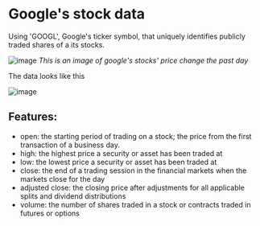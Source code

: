 # Google's stock data 

Using 'GOOGL', Google's ticker symbol, that uniquely identifies publicly traded shares of a its stocks.

![image](https://user-images.githubusercontent.com/62629426/221721956-2cd6f057-544e-409d-8cbc-75fef04a5bc0.png)
*This is an image of google's stocks' price change the past day*


The data looks like this

![image](https://user-images.githubusercontent.com/62629426/221723398-bbc6f1a7-b07e-440f-8f67-d2026623f764.png)

## Features:
- open: the starting period of trading on a stock; the price from the first transaction of a business day.
- high: the highest price a security or asset has been traded at
- low: the lowest price a security or asset has been traded at
- close: the end of a trading session in the financial markets when the markets close for the day
- adjusted close: the closing price after adjustments for all applicable splits and dividend distributions
- volume: the number of shares traded in a stock or contracts traded in futures or options
